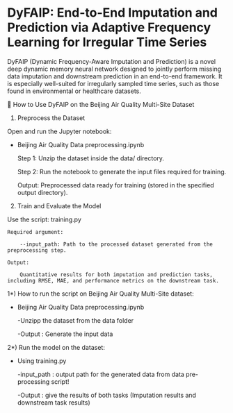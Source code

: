 # DyFAIP: End-to-End Imputation and Prediction via Adaptive Frequency Learning for Irregular Time Series

DyFAIP (Dynamic Frequency-Aware Imputation and Prediction) is a novel deep dynamic memory neural network designed to jointly perform missing data imputation and downstream prediction in an end-to-end framework. It is especially well-suited for irregularly sampled time series, such as those found in environmental or healthcare datasets.


📘 How to Use DyFAIP on the Beijing Air Quality Multi-Site Dataset

1. Preprocess the Dataset

Open and run the Jupyter notebook:

* Beijing Air Quality Data preprocessing.ipynb

    Step 1: Unzip the dataset inside the data/ directory.

    Step 2: Run the notebook to generate the input files required for training.

    Output: Preprocessed data ready for training (stored in the specified output directory).


2. Train and Evaluate the Model

Use the script:
training.py

    Required argument:

        --input_path: Path to the processed dataset generated from the preprocessing step.

    Output:

        Quantitative results for both imputation and prediction tasks, including RMSE, MAE, and performance metrics on the downstream task.




1*) How to run the script on Beijing Air Quality Multi-Site dataset:

  * Beijing Air Quality Data preprocessing.ipynb

    -Unzipp the dataset from the data folder
    
    -Output : Generate the input data 


2*) Run the model on the dataset:

   * Using training.py
     
      -input_path : output path for the generated data from data pre-processing script!
     
      -Output : give the results of both tasks (Imputation results and downstream task results)
